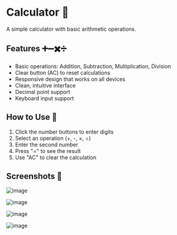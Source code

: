 # Calculator 🧮

A simple calculator with basic arithmetic operations.

## Features ➕➖✖️➗

- Basic operations: Addition, Subtraction, Multiplication, Division
- Clear button (AC) to reset calculations
- Responsive design that works on all devices
- Clean, intuitive interface
- Decimal point support
- Keyboard input support

## How to Use 🔢

1. Click the number buttons to enter digits
2. Select an operation (+, -, ×, ÷)
3. Enter the second number
4. Press "=" to see the result
5. Use "AC" to clear the calculation

## Screenshots 📸

![image](https://github.com/user-attachments/assets/b69e68c4-2319-43eb-9c80-bc08b3c0a7a8)

![image](https://github.com/user-attachments/assets/5b51ec88-7836-4f7c-a3fa-5ff1895170a5)

![image](https://github.com/user-attachments/assets/20a7919c-d130-46b6-8619-b9825fe76d16)

![image](https://github.com/user-attachments/assets/59e57071-2dc3-4fc5-9645-b52461df9456)

